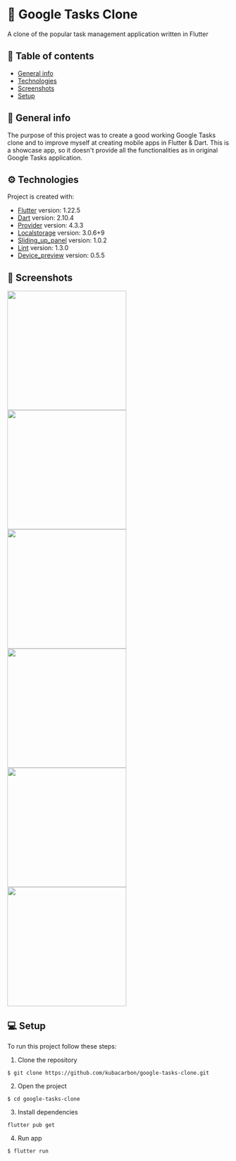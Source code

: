 # :beginner: Google Tasks Clone

A clone of the popular task management application written in Flutter

## :book: Table of contents

- [General info](#general-info)
- [Technologies](#technologies)
- [Screenshots](#screenshots)
- [Setup](#setup)

## :pencil: General info

The purpose of this project was to create a good working Google Tasks clone and to improve myself at creating mobile apps in Flutter & Dart. This is a showcase app, so it doesn't provide all the functionalities as in original Google Tasks application.

## :gear: Technologies

Project is created with:

- [Flutter](https://flutter.dev/) version: 1.22.5
- [Dart](https://dart.dev/) version: 2.10.4
- [Provider](https://pub.dev/packages/provider) version: 4.3.3
- [Localstorage](https://pub.dev/packages/localstorage) version: 3.0.6+9
- [Sliding_up_panel](https://pub.dev/packages/sliding_up_panel) version: 1.0.2
- [Lint](https://pub.dev/packages/lint) version: 1.3.0
- [Device_preview](https://pub.dev/packages/device_preview) version: 0.5.5

## :camera_flash: Screenshots

<img src="assets/screenshots/ss-1.png" width="270"> <img src="assets/screenshots/ss-2.png" width="270"> <img src="assets/screenshots/ss-3.png" width="270"> <img src="assets/screenshots/ss-4.png" width="270"> <img src="assets/screenshots/ss-5.png" width="270"> <img src="assets/screenshots/ss-6.png" width="270">

## :computer: Setup

To run this project follow these steps:

1. Clone the repository

```
$ git clone https://github.com/kubacarbon/google-tasks-clone.git
```

2. Open the project

```
$ cd google-tasks-clone
```

3. Install dependencies

```
flutter pub get
```

4. Run app

```
$ flutter run
```
